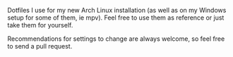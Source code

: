 Dotfiles I use for my new Arch Linux installation (as well as on my Windows setup for some of them, ie mpv). Feel free to use them as reference or just take them for yourself.

Recommendations for settings to change are always welcome, so feel free to send a pull request.